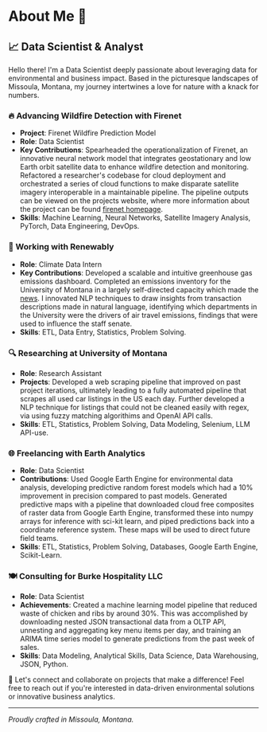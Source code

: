 # About Me 🌟

## 📈 Data Scientist & Analyst

Hello there! I'm a Data Scientist deeply passionate about leveraging data for environmental and business impact. Based in the picturesque landscapes of Missoula, Montana, my journey intertwines a love for nature with a knack for numbers.

### 🔥 Advancing Wildfire Detection with Firenet
- **Project**: Firenet Wildfire Prediction Model
- **Role**: Data Scientist
- **Key Contributions**: Spearheaded the operationalization of Firenet, an innovative neural network model that integrates geostationary and low Earth orbit satellite data to enhance wildfire detection and monitoring. Refactored a researcher's codebase for cloud deployment and orchestrated a series of cloud functions to make disparate satellite imagery interoperable in a maintainable pipeline. The pipeline outputs can be viewed on the projects website, where more information about the project can be found [firenet homepage](https://sites.google.com/view/firenet-/home).
- **Skills**: Machine Learning, Neural Networks, Satellite Imagery Analysis, PyTorch, Data Engineering, DevOps.


### 🌱 Working with Renewably
- **Role**: Climate Data Intern
- **Key Contributions**: Developed a scalable and intuitive greenhouse gas emissions dashboard. Completed an emissions inventory for the University of Montana in a largely self-directed capacity which made the [news](http://montana.com/news/local/um-emissions-highest-since-2011-after-new-data-added-to-inventory). I innovated NLP techniques to draw insights from transaction descriptions made in natural language, identifying which departments in the University were the drivers of air travel emissions, findings that were used to influence the staff senate.
- **Skills**: ETL, Data Entry, Statistics, Problem Solving.

### 🔍 Researching at University of Montana
- **Role**: Research Assistant
- **Projects**: Developed a web scraping pipeline that improved on past project iterations, ultimately leading to a fully automated pipeline that scrapes all used car listings in the US each day. Further developed a NLP technique for listings that could not be cleaned easily with regex, via using fuzzy matching algorithims and OpenAI API calls.
- **Skills**: ETL, Statistics, Problem Solving, Data Modeling, Selenium, LLM API-use.

### 🌐 Freelancing with Earth Analytics
- **Role**: Data Scientist
- **Contributions**: Used Google Earth Engine for environmental data analysis, developing predictive random forest models which had a 10% improvement in precision compared to past models. Generated predictive maps with a pipeline that downloaded cloud free composites of raster data from Google Earth Engine, transformed these into numpy arrays for inference with sci-kit learn, and piped predictions back into a coordinate reference system. These maps will be used to direct future field teams.
- **Skills**: ETL, Statistics, Problem Solving, Databases, Google Earth Engine, Scikit-Learn.

### 🍽️ Consulting for Burke Hospitality LLC
- **Role**: Data Scientist
- **Achievements**: Created a machine learning model pipeline that reduced waste of chicken and ribs by around 30%. This was accomplished by downloading nested JSON transactional data from a OLTP API, unnesting and aggregating key menu items per day, and training an ARIMA time series model to generate predictions from the past week of sales.
- **Skills**: Data Modeling, Analytical Skills, Data Science, Data Warehousing, JSON, Python.

🔗 Let's connect and collaborate on projects that make a difference! Feel free to reach out if you're interested in data-driven environmental solutions or innovative business analytics.

---

*Proudly crafted in Missoula, Montana.*

